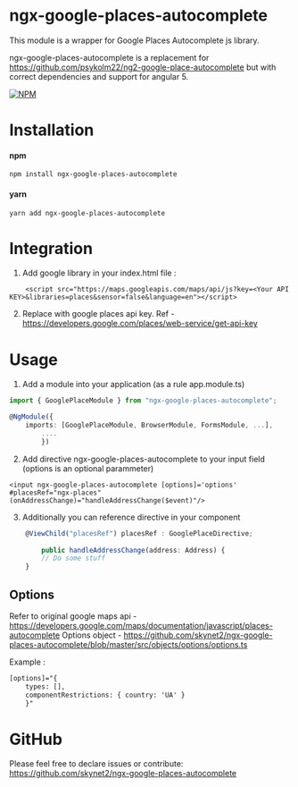 # ngx-google-places-autocomplete
This module is a wrapper for Google Places Autocomplete js library.

ngx-google-places-autocomplete is a replacement for https://github.com/psykolm22/ng2-google-place-autocomplete but with correct dependencies and support for angular 5.

[![NPM](https://nodei.co/npm/ngx-google-places-autocomplete.png)](https://nodei.co/npm/ngx-google-places-autocomplete/)

# Installation
#### npm
```
npm install ngx-google-places-autocomplete
```
#### yarn
```
yarn add ngx-google-places-autocomplete
```
# Integration
1. Add google library in your index.html file : 
```
    <script src="https://maps.googleapis.com/maps/api/js?key=<Your API KEY>&libraries=places&sensor=false&language=en"></script>
```
2. Replace <You API KEY> with google places api key. Ref - https://developers.google.com/places/web-service/get-api-key

# Usage
1. Add a module into your application (as a rule app.module.ts)
```ts
import { GooglePlaceModule } from "ngx-google-places-autocomplete";

@NgModule({
    imports: [GooglePlaceModule, BrowserModule, FormsModule, ...],
        ....
        })
```
2. Add directive ngx-google-places-autocomplete to your input field (options is an optional parammeter)
```
<input ngx-google-places-autocomplete [options]='options' #placesRef="ngx-places" (onAddressChange)="handleAddressChange($event)"/>
```
3. Additionally you can reference directive in your component
```ts
    @ViewChild("placesRef") placesRef : GooglePlaceDirective;
    
        public handleAddressChange(address: Address) {
        // Do some stuff
    }
```

## Options
Refer to original google maps api - https://developers.google.com/maps/documentation/javascript/places-autocomplete
Options object - https://github.com/skynet2/ngx-google-places-autocomplete/blob/master/src/objects/options/options.ts

Example : 
```html  
[options]="{
    types: [],
    componentRestrictions: { country: 'UA' }
    }"
```

# GitHub
Please feel free to declare issues or contribute: https://github.com/skynet2/ngx-google-places-autocomplete
